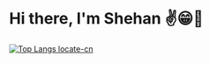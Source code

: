 # Hi there, I'm Shehan ✌️😁🚀


[![Top Langs locate-cn](https://github-readme-stats.vercel.app/api/top-langs/?username=shehandilusanka97&layout=donut-vertical)](https://github.com/anuraghazra/github-readme-stats)

